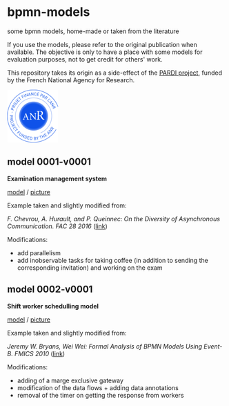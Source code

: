# bpmn-models
some bpmn models, home-made or taken from the literature

If you use the models, please refer to the original publication when available. The objective is only to have a place with some models for evaluation purposes, not to get credit for others' work.

This repository takes its origin as a side-effect of the [PARDI project](http://pardi.enseeiht.fr), funded by the French National Agency for Research.

![ANR logo](logo-anr-small.png)

## model 0001-v0001

**Examination management system**

[model](models/e0001v0001.bpmn) / [picture](pictures/e0001v0001.png)

Example taken and slightly modified from: 

*F. Chevrou, A. Hurault, and P. Queinnec: On the Diversity of Asynchronous Communication. FAC 28 2016*
([link](http://doi.org/10.1007/s00165-016-0379-x))

Modifications:

- add parallelism
- add inobservable tasks for taking coffee (in addition to sending the corresponding invitation) and working on the exam

## model 0002-v0001

**Shift worker schedulling model**

[model](models/e0002v0001.bpmn) / [picture](pictures/e0002v0001.png)

Example taken and slightly modified from: 

*Jeremy W. Bryans, Wei Wei: Formal Analysis of BPMN Models Using Event-B. FMICS 2010*
([link](http://doi.org/10.1007/978-3-642-15898-8_3))

Modifications:

- adding of a marge exclusive gateway
- modification of the data flows + adding data annotations
- removal of the timer on getting the response from workers
